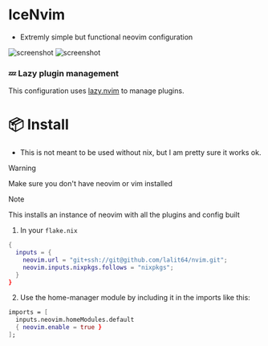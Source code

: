 # IceNvim 
- Extremly simple but functional neovim configuration

![screenshot](https://files.catbox.moe/3ug4xp.png)
![screenshot](https://files.catbox.moe/az3i2n.png)

### 💤 Lazy plugin management
This configuration uses [lazy.nvim](https://github.com/folke/lazy.nvim) to manage plugins.

# 📦 Install
- This is not meant to be used without nix, but I am pretty sure it works ok.

> [!WARNING]
> Make sure you don't have neovim or vim installed

> [!NOTE]
> This installs an instance of neovim with all the plugins and config built

1. In your `flake.nix`
```nix
{
  inputs = {
    neovim.url = "git+ssh://git@github.com/lalit64/nvim.git";
    neovim.inputs.nixpkgs.follows = "nixpkgs";
  }
}
```

2. Use the home-manager module by including it in the imports like this:
```nix
imports = [
  inputs.neovim.homeModules.default
  { neovim.enable = true }
];
```
